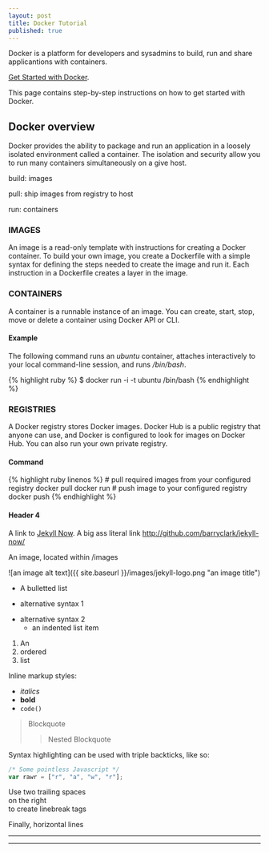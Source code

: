 ```yaml
---
layout: post
title: Docker Tutorial
published: true
---
```

Docker is a platform for developers and sysadmins to build, run and share applicantions with containers.

[Get Started with Docker](https://docker.com/get-started).

This page contains step-by-step instructions on how to get started with Docker.

## Docker overview
Docker provides the ability to package and run an application in a loosely isolated environment called a container. The isolation and security allow you to run many containers simultaneously on a give host.

build: images

pull: ship images from registry to host 

run: containers

### IMAGES
An image is a read-only template with instructions for creating a Docker container. To build your own image, you create a Dockerfile with a simple syntax for defining the steps needed to create the image and run it. Each instruction in a Dockerfile creates a layer in the image.

### CONTAINERS
A container is a runnable instance of an image. You can create, start, stop, move or delete a container using Docker API or CLI.

#### Example
The following command runs an _ubuntu_ container, attaches interactively to your local command-line session, and runs _/bin/bash_.

{% highlight ruby %}
$ docker run -i -t ubuntu /bin/bash
{% endhighlight %}

### REGISTRIES
A Docker registry stores Docker images. Docker Hub is a public registry that anyone can use, and Docker is configured to look for images on Docker Hub. You can also run your own private registry.

#### Command
{% highlight ruby linenos %}
	# pull required images from your configured registry
    docker pull
    docker run
    # push image to your configured registry
    docker push
{% endhighlight %}

#### Header 4

A link to [Jekyll Now](http://github.com/barryclark/jekyll-now/). A big ass literal link <http://github.com/barryclark/jekyll-now/>

An image, located within /images

![an image alt text]({{ site.baseurl }}/images/jekyll-logo.png "an image title")

* A bulletted list
- alternative syntax 1
+ alternative syntax 2
  - an indented list item

1. An
2. ordered
3. list

Inline markup styles:

- _italics_
- **bold**
- `code()`

> Blockquote
>> Nested Blockquote

Syntax highlighting can be used with triple backticks, like so:

```javascript
/* Some pointless Javascript */
var rawr = ["r", "a", "w", "r"];
```

Use two trailing spaces  
on the right  
to create linebreak tags  

Finally, horizontal lines

----
****